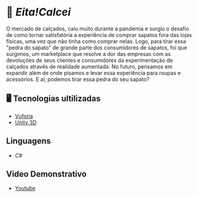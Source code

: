 # 👟 *Eita!Calcei*
O mercado de calçados, caiu muito durante a pandemia e surgiu o desafio de como tornar satisfatória a experiência de comprar sapatos fora das lojas físicas, uma vez que não tinha como comprar nelas. Logo, para tirar essa "pedra do sapato" de grande parte dos consumidores de sapatos, foi que surgimos, um marketplace que resolve a dor das empresas com as devoluções de seus clientes e consumidores da experimentação de calçados através de realidade aumentada. No futuro, pensamos em expandir além de onde pisamos e levar essa experiência para roupas e acessórios. E ai, podemos tirar essa pedra do seu sapato?
## 🖥️ Tecnologias ultilizadas
* [Vuforia](https://developer.vuforia.com/)
* [Unity 3D](https://unity.com/pt)
## Linguagens
* *C#*
## Video Demonstrativo
* [Youtube](https://www.youtube.com/watch?v=dzeKs0Ayah4)
